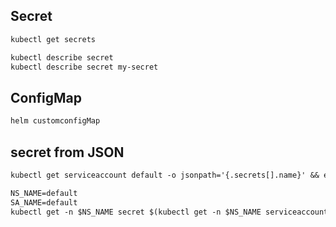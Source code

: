 ## Secret
```txt
kubectl get secrets

kubectl describe secret
kubectl describe secret my-secret
```


## ConfigMap
```txt
helm customconfigMap
```


## secret from JSON
```txt
kubectl get serviceaccount default -o jsonpath='{.secrets[].name}' && echo

NS_NAME=default
SA_NAME=default
kubectl get -n $NS_NAME secret $(kubectl get -n $NS_NAME serviceaccount $SA_NAME -o jsonpath='{.secrets[].name}') -o go-template='{{.data.token | base64decode}}' && echo
```